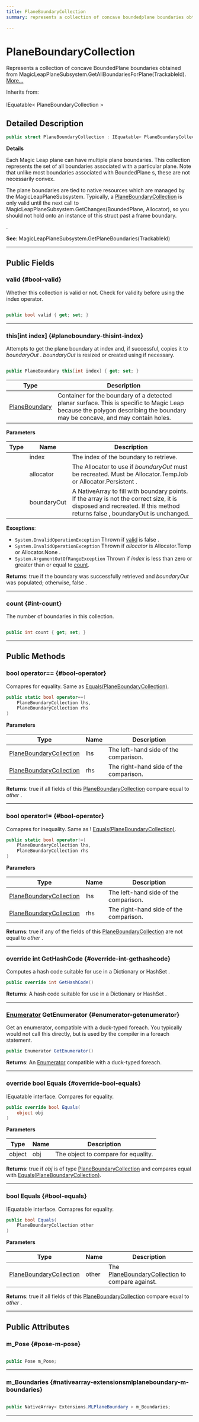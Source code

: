 ```yaml
---
title: PlaneBoundaryCollection
summary: represents a collection of concave boundedplane boundaries obtained from magicleapplanesubsystem.getallboundariesforplanetrackableid. 

---
```


# PlaneBoundaryCollection




Represents a collection of concave  BoundedPlane  boundaries obtained from MagicLeapPlaneSubsystem.GetAllBoundariesForPlane(TrackableId).   [More...](#detailed-description)  


Inherits from: <br></br>IEquatable< PlaneBoundaryCollection >



## Detailed Description

```csharp
public struct PlaneBoundaryCollection : IEquatable< PlaneBoundaryCollection > 
```


**Details**

Each Magic Leap plane can have multiple plane boundaries. This collection represents the set of all boundaries associated with a particular plane. Note that unlike most boundaries associated with  BoundedPlane s, these are not necessarily convex. 

The plane boundaries are tied to native resources which are managed by the MagicLeapPlaneSubsystem. Typically, a  [PlaneBoundaryCollection](/unity-api/api/UnityEngine.XR.MagicLeap/PlanesSubsystem/PlaneBoundaryCollection/UnityEngine.XR.MagicLeap.PlanesSubsystem.PlaneBoundaryCollection.md)  is only valid until the next call to MagicLeapPlaneSubsystem.GetChanges(BoundedPlane, Allocator), so you should not hold onto an instance of this struct past a frame boundary. 


. 



**See**: MagicLeapPlaneSubsystem.GetPlaneBoundaries(TrackableId)



-----------



## Public Fields

### valid {#bool-valid}

Whether this collection is valid or not. Check for validity before using the index operator. 

```csharp

public bool valid { get; set; }

```






-----------

### this[int index] {#planeboundary-thisint-index}

Attempts to get the plane boundary at index  and, if successful, copies it to _boundaryOut_ . _boundaryOut_  is resized or created using  if necessary. 

```csharp

public PlaneBoundary this[int index] { get; set; }

```

| Type | Description  | 
|--|--|
| [PlaneBoundary](/unity-api/api/UnityEngine.XR.MagicLeap/PlanesSubsystem/UnityEngine.XR.MagicLeap.PlanesSubsystem.PlaneBoundary.md) | Container for the boundary of a detected planar surface. This is specific to Magic Leap because the polygon describing the boundary may be concave, and may contain holes.  |

**Parameters**

| Type | Name  | Description  | 
|--|--|--|
|  |index|The index of the boundary to retrieve.|
|  |allocator|The Allocator to use if _boundaryOut_  must be recreated. Must be  Allocator.TempJob  or  Allocator.Persistent .|
|  |boundaryOut|A NativeArray to fill with boundary points. If the array is not the correct size, it is disposed and recreated. If this method returns  false ,  boundaryOut  is unchanged.|


**Exceptions**: 

  * `System.InvalidOperationException` Thrown if [valid](/unity-api/api/UnityEngine.XR.MagicLeap/PlanesSubsystem/PlaneBoundaryCollection/UnityEngine.XR.MagicLeap.PlanesSubsystem.PlaneBoundaryCollection.md#bool-valid) is  false .
  * `System.InvalidOperationException` Thrown if _allocator_  is  Allocator.Temp  or  Allocator.None .
  * `System.ArgumentOutOfRangeException` Thrown if _index_  is less than zero or greater than or equal to [count](/unity-api/api/UnityEngine.XR.MagicLeap/PlanesSubsystem/PlaneBoundaryCollection/UnityEngine.XR.MagicLeap.PlanesSubsystem.PlaneBoundaryCollection.md#int-count).






**Returns**:  true  if the boundary was successfully retrieved and _boundaryOut_  was populated; otherwise,  false .



-----------

### count {#int-count}

The number of boundaries in this collection. 

```csharp

public int count { get; set; }

```






-----------

## Public Methods

### bool operator== {#bool-operator}

Comapres for equality. Same as [Equals(PlaneBoundaryCollection)](/unity-api/api/UnityEngine.XR.MagicLeap/PlanesSubsystem/PlaneBoundaryCollection/UnityEngine.XR.MagicLeap.PlanesSubsystem.PlaneBoundaryCollection.md#bool-equals). 

```csharp
public static bool operator==(
    PlaneBoundaryCollection lhs,
    PlaneBoundaryCollection rhs
)
```


**Parameters**

| Type | Name  | Description  | 
|--|--|--|
| [PlaneBoundaryCollection](/unity-api/api/UnityEngine.XR.MagicLeap/PlanesSubsystem/PlaneBoundaryCollection/UnityEngine.XR.MagicLeap.PlanesSubsystem.PlaneBoundaryCollection.md) |lhs|The left-hand side of the comparison.|
| [PlaneBoundaryCollection](/unity-api/api/UnityEngine.XR.MagicLeap/PlanesSubsystem/PlaneBoundaryCollection/UnityEngine.XR.MagicLeap.PlanesSubsystem.PlaneBoundaryCollection.md) |rhs|The right-hand side of the comparison.|






**Returns**:  true  if all fields of this [PlaneBoundaryCollection](/unity-api/api/UnityEngine.XR.MagicLeap/PlanesSubsystem/PlaneBoundaryCollection/UnityEngine.XR.MagicLeap.PlanesSubsystem.PlaneBoundaryCollection.md) compare equal to _other_ .



-----------

### bool operator!= {#bool-operator}

Comapres for inequality. Same as  ! [Equals(PlaneBoundaryCollection)](/unity-api/api/UnityEngine.XR.MagicLeap/PlanesSubsystem/PlaneBoundaryCollection/UnityEngine.XR.MagicLeap.PlanesSubsystem.PlaneBoundaryCollection.md#bool-equals). 

```csharp
public static bool operator!=(
    PlaneBoundaryCollection lhs,
    PlaneBoundaryCollection rhs
)
```


**Parameters**

| Type | Name  | Description  | 
|--|--|--|
| [PlaneBoundaryCollection](/unity-api/api/UnityEngine.XR.MagicLeap/PlanesSubsystem/PlaneBoundaryCollection/UnityEngine.XR.MagicLeap.PlanesSubsystem.PlaneBoundaryCollection.md) |lhs|The left-hand side of the comparison.|
| [PlaneBoundaryCollection](/unity-api/api/UnityEngine.XR.MagicLeap/PlanesSubsystem/PlaneBoundaryCollection/UnityEngine.XR.MagicLeap.PlanesSubsystem.PlaneBoundaryCollection.md) |rhs|The right-hand side of the comparison.|






**Returns**:  true  if any of the fields of this [PlaneBoundaryCollection](/unity-api/api/UnityEngine.XR.MagicLeap/PlanesSubsystem/PlaneBoundaryCollection/UnityEngine.XR.MagicLeap.PlanesSubsystem.PlaneBoundaryCollection.md) are not equal to _other_ .



-----------

### override int GetHashCode {#override-int-gethashcode}

Computes a hash code suitable for use in a  Dictionary  or  HashSet . 

```csharp
public override int GetHashCode()
```






**Returns**: A hash code suitable for use in a  Dictionary  or  HashSet .



-----------

### [Enumerator](/unity-api/api/UnityEngine.XR.MagicLeap/PlanesSubsystem/PlaneBoundaryCollection/UnityEngine.XR.MagicLeap.PlanesSubsystem.PlaneBoundaryCollection.Enumerator.md) GetEnumerator {#enumerator-getenumerator}

Get an enumerator, compatible with a duck-typed foreach. You typically would not call this directly, but is used by the compiler in a  foreach  statement. 

```csharp
public Enumerator GetEnumerator()
```






**Returns**: An [Enumerator](/unity-api/api/UnityEngine.XR.MagicLeap/PlanesSubsystem/PlaneBoundaryCollection/UnityEngine.XR.MagicLeap.PlanesSubsystem.PlaneBoundaryCollection.Enumerator.md) compatible with a duck-typed foreach.



-----------

### override bool Equals {#override-bool-equals}

IEquatable interface. Compares for equality. 

```csharp
public override bool Equals(
    object obj
)
```


**Parameters**

| Type | Name  | Description  | 
|--|--|--|
| object |obj|The object to compare for equality.|






**Returns**:  true  if _obj_  is of type [PlaneBoundaryCollection](/unity-api/api/UnityEngine.XR.MagicLeap/PlanesSubsystem/PlaneBoundaryCollection/UnityEngine.XR.MagicLeap.PlanesSubsystem.PlaneBoundaryCollection.md) and compares equal with [Equals(PlaneBoundaryCollection)](/unity-api/api/UnityEngine.XR.MagicLeap/PlanesSubsystem/PlaneBoundaryCollection/UnityEngine.XR.MagicLeap.PlanesSubsystem.PlaneBoundaryCollection.md#bool-equals).



-----------

### bool Equals {#bool-equals}

IEquatable interface. Comapres for equality. 

```csharp
public bool Equals(
    PlaneBoundaryCollection other
)
```


**Parameters**

| Type | Name  | Description  | 
|--|--|--|
| [PlaneBoundaryCollection](/unity-api/api/UnityEngine.XR.MagicLeap/PlanesSubsystem/PlaneBoundaryCollection/UnityEngine.XR.MagicLeap.PlanesSubsystem.PlaneBoundaryCollection.md) |other|The [PlaneBoundaryCollection](/unity-api/api/UnityEngine.XR.MagicLeap/PlanesSubsystem/PlaneBoundaryCollection/UnityEngine.XR.MagicLeap.PlanesSubsystem.PlaneBoundaryCollection.md) to compare against.|






**Returns**:  true  if all fields of this [PlaneBoundaryCollection](/unity-api/api/UnityEngine.XR.MagicLeap/PlanesSubsystem/PlaneBoundaryCollection/UnityEngine.XR.MagicLeap.PlanesSubsystem.PlaneBoundaryCollection.md) compare equal to _other_ .



-----------

## Public Attributes

### m_Pose {#pose-m-pose}

```csharp

public Pose m_Pose;

```






-----------

### m_Boundaries {#nativearray-extensionsmlplaneboundary-m-boundaries}

```csharp

public NativeArray< Extensions.MLPlaneBoundary > m_Boundaries;

```






-----------

